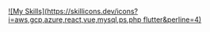 [![My Skills](https://skillicons.dev/icons?i=aws,gcp,azure,react,vue,mysql,ps,php flutter&perline=4)](https://skillicons.dev)
